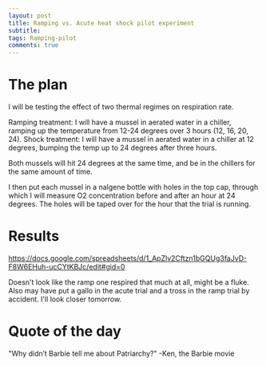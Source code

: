 ```yaml
---
layout: post
title: Ramping vs. Acute heat shock pilot experiment
subtitle:
tags: Ramping-pilot
comments: true
---
```


# The plan

I will be testing the effect of two thermal regimes on respiration rate.

Ramping treatment: I will have a mussel in aerated water in a chiller, ramping up the temperature from 12-24 degrees over 3 hours (12, 16, 20, 24).
Shock treatment: I will have a mussel in aerated water in a chiller at 12 degrees, bumping the temp up to 24 degrees after three hours.

Both mussels will hit 24 degrees at the same time, and be in the chillers for the same amount of time.

I then put each mussel in a nalgene bottle with holes in the top cap, through which I will measure O2 concentration before and after an hour at 24 degrees. The holes will be taped over for the hour that the trial is running.

# Results

https://docs.google.com/spreadsheets/d/1_ApZlv2Cftzn1bGQUg3faJvD-F8W6EHuh-ucCYtKBJc/edit#gid=0

Doesn't look like the ramp one respired that much at all, might be a fluke. Also may have put a gallo in the acute trial and a tross in the ramp trial by accident. I'll look closer tomorrow. 

# Quote of the day

"Why didn’t Barbie tell me about Patriarchy?" -Ken, the Barbie movie
